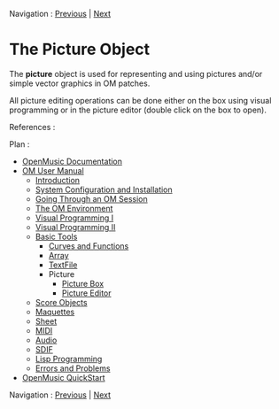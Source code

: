 Navigation : [Previous](TextFileEnvironment "page
précédente\(Outer Environment\)") | [Next](PictureBox "page
suivante\(Picture Box\)")

# The Picture Object

The  **picture** object is used for representing and using pictures and/or
simple vector graphics in OM patches.

All picture editing operations can be done either on the box using visual
programming or in the picture editor (double click on the box to open).

References :

Plan :

  * [OpenMusic Documentation](OM-Documentation)
  * [OM User Manual](OM-User-Manual)
    * [Introduction](00-Sommaire)
    * [System Configuration and Installation](Installation)
    * [Going Through an OM Session](Goingthrough)
    * [The OM Environment](Environment)
    * [Visual Programming I](BasicVisualProgramming)
    * [Visual Programming II](AdvancedVisualProgramming)
    * [Basic Tools](BasicObjects)
      * [Curves and Functions](CurvesAndFunctions)
      * [Array](ClassArray)
      * [TextFile](textfile)
      * Picture
        * [Picture Box](PictureBox)
        * [Picture Editor](PictureEditor)
    * [Score Objects](ScoreObjects)
    * [Maquettes](Maquettes)
    * [Sheet](Sheet)
    * [MIDI](MIDI)
    * [Audio](Audio)
    * [SDIF](SDIF)
    * [Lisp Programming](Lisp)
    * [Errors and Problems](errors)
  * [OpenMusic QuickStart](QuickStart-Chapters)

Navigation : [Previous](TextFileEnvironment "page
précédente\(Outer Environment\)") | [Next](PictureBox "page
suivante\(Picture Box\)")

